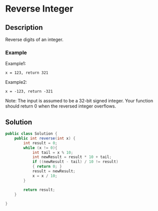 # Reverse Integer
## Description
Reverse digits of an integer.

### Example
Example1: 
```
x = 123, return 321
```

Example2: 
```
x = -123, return -321
```

Note:
The input is assumed to be a 32-bit signed integer. Your function should return 0 when the reversed integer overflows.
## Solution
```java
public class Solution {
    public int reverse(int x) {
        int result = 0;
        while (x != 0){
            int tail = x % 10;
            int newResult = result * 10 + tail;
            if ((newResult - tail) / 10 != result)
            { return 0; }
            result = newResult;
            x = x / 10;
        }

        return result;
    }
   
}
```